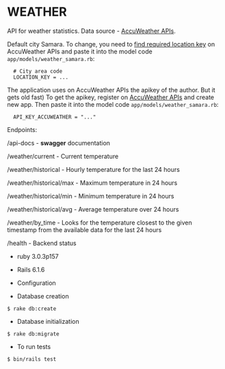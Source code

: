 # WEATHER

API for weather statistics. Data source - [AccuWeather APIs](https://developer.accuweather.com/apis).

Default city Samara. 
To change, you need to [find required location key](https://developer.accuweather.com/accuweather-locations-api/apis/get/locations/v1/cities/search)
on AccuWeather APIs and paste it into the model code `app/models/weather_samara.rb`:

~~~
  # City area code
  LOCATION_KEY = ...
~~~

The application uses on AccuWeather APIs the apikey of the author. But it gets old fast)
To get the apikey, register on [AccuWeather APIs](https://developer.accuweather.com) and create new app.
Then paste it into the model code `app/models/weather_samara.rb`:

~~~
  API_KEY_ACCUWEATHER = "..."
~~~

Endpoints:

/api-docs - **swagger** documentation


/weather/current - Current temperature

/weather/historical - Hourly temperature for the last 24 hours

/weather/historical/max - Maximum temperature in 24 hours

/weather/historical/min - Minimum temperature in 24 hours

/weather/historical/avg - Average temperature over 24 hours

/weather/by_time - Looks for the temperature closest to the given timestamp from the available data for the last 24 hours

/health - Backend status

* ruby 3.0.3p157

* Rails 6.1.6

* Configuration

* Database creation 

~~~
$ rake db:create
~~~

* Database initialization

~~~
$ rake db:migrate
~~~

* To run tests

~~~
$ bin/rails test
~~~

